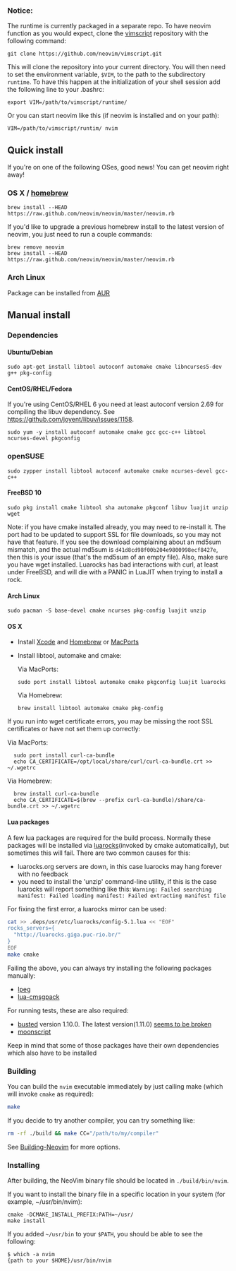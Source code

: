 ### Notice: 

The runtime is currently packaged in a separate repo. To have neovim function as you would expect, clone the [vimscript](https://github.com/neovim/vimscript) repository with the following command:

    git clone https://github.com/neovim/vimscript.git

This will clone the repository into your current directory. You will then need to set the environment variable, `$VIM`, to the path to the subdirectory `runtime`. To have this happen at the initialization of your shell session add the following line to your .bashrc:

    export VIM=/path/to/vimscript/runtime/

Or you can start neovim like this (if neovim is installed and on your path):

    VIM=/path/to/vimscript/runtim/ nvim

## Quick install

If you're on one of the following OSes, good news! You can get neovim right away!

### OS X / [homebrew](http://brew.sh)

    brew install --HEAD https://raw.github.com/neovim/neovim/master/neovim.rb

If you'd like to upgrade a previous homebrew install to the latest version of neovim, you just need to run a couple commands:

    brew remove neovim
    brew install --HEAD https://raw.github.com/neovim/neovim/master/neovim.rb

### Arch Linux

Package can be installed from [AUR](https://aur.archlinux.org/packages/neovim-git/)

## Manual install

### Dependencies

<a name="for-debianubuntu"></a>
#### Ubuntu/Debian

    sudo apt-get install libtool autoconf automake cmake libncurses5-dev g++ pkg-config

<a name="for-centos-rhel"></a>
#### CentOS/RHEL/Fedora

If you're using CentOS/RHEL 6 you need at least autoconf version 2.69 for
compiling the libuv dependency. See https://github.com/joyent/libuv/issues/1158.

    sudo yum -y install autoconf automake cmake gcc gcc-c++ libtool ncurses-devel pkgconfig

<a name="for-opensuse"></a>
### openSUSE

    sudo zypper install libtool autoconf automake cmake ncurses-devel gcc-c++

<a name="for-freebsd-10"></a>
#### FreeBSD 10

    sudo pkg install cmake libtool sha automake pkgconf libuv luajit unzip wget

Note: if you have cmake installed already, you may need to re-install it.  The
port had to be updated to support SSL for file downloads, so you may not have
that feature. If you see the download complaining about an md5sum mismatch, and
the actual md5sum is `d41d8cd98f00b204e9800998ecf8427e`, then this is your issue
(that's the md5sum of an empty file). Also, make sure you have wget installed.
Luarocks has bad interactions with curl, at least under FreeBSD, and will die with
a PANIC in LuaJIT when trying to install a rock.

<a name="for-arch-linux"></a>
#### Arch Linux

    sudo pacman -S base-devel cmake ncurses pkg-config luajit unzip

<a name="for-os-x"></a>
#### OS X

* Install [Xcode](https://developer.apple.com/) and [Homebrew](http://brew.sh)
  or [MacPorts](http://www.macports.org)
* Install libtool, automake and cmake:

  Via MacPorts:

      sudo port install libtool automake cmake pkgconfig luajit luarocks
      
  Via Homebrew:

      brew install libtool automake cmake pkg-config

If you run into wget certificate errors, you may be missing the root SSL
certificates or have not set them up correctly:

  Via MacPorts:

      sudo port install curl-ca-bundle
      echo CA_CERTIFICATE=/opt/local/share/curl/curl-ca-bundle.crt >> ~/.wgetrc

  Via Homebrew:

      brew install curl-ca-bundle
      echo CA_CERTIFICATE=$(brew --prefix curl-ca-bundle)/share/ca-bundle.crt >> ~/.wgetrc

<a name="lua-packages"></a>
#### Lua packages

A few lua packages are required for the build process. Normally these packages will be installed via [luarocks](http://luarocks.org/)(invoked by cmake automatically), but sometimes this will fail. There are two common causes for this:

- luarocks.org servers are down, in this case luarocks may hang forever with no feedback
- you need to install the 'unzip' command-line utility, if this is the case luarocks will report something like this: `Warning: Failed searching manifest: Failed loading manifest: Failed extracting manifest file`

For fixing the first error, a luarocks mirror can be used:

```sh
cat >> .deps/usr/etc/luarocks/config-5.1.lua << "EOF"
rocks_servers={ 
  "http://luarocks.giga.puc-rio.br/" 
}
EOF
make cmake
```

Failing the above, you can always try installing the following packages manually:

- [lpeg](http://www.inf.puc-rio.br/~roberto/lpeg/)
- [lua-cmsgpack](https://github.com/antirez/lua-cmsgpack)

For running tests, these are also required:

- [busted](http://olivinelabs.com/busted/) version 1.10.0. The latest version(1.11.0) [seems to be broken](https://github.com/Olivine-Labs/busted/issues/236)
- [moonscript](http://moonscript.org/)

Keep in mind that some of those packages have their own dependencies which also have to be installed

### Building

You can build the `nvim` executable immediately by just calling make (which will invoke `cmake` as required):

```bash
make
```

If you decide to try another compiler, you can try something like:

```bash
rm -rf ./build && make CC="/path/to/my/compiler"
```

See [Building-Neovim](Building-Neovim) for more options.

### Installing

After building, the NeoVim binary file should be located in `./build/bin/nvim`.

If you want to install the binary file in a specific location in your system (for example, ~/usr/bin/nvim):

```
cmake -DCMAKE_INSTALL_PREFIX:PATH=~/usr/
make install
```

If you added `~/usr/bin` to your `$PATH`, you should be able to see the following:

```
$ which -a nvim
{path to your $HOME}/usr/bin/nvim
```